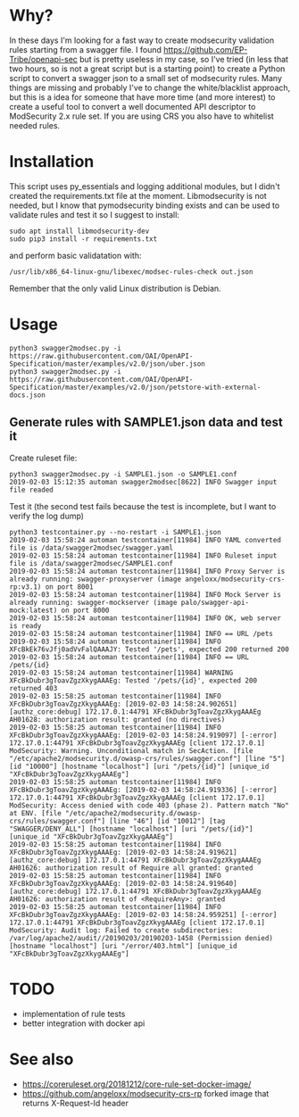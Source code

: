 # Why?

In these days I'm looking for a fast way to create modsecurity validation rules starting from a swagger file. I found https://github.com/EP-Tribe/openapi-sec but is pretty useless in my case, so I've tried (in less that two hours, so is not a great script but is a starting point) to create a Python script to convert a swagger json to a small set of modsecurity rules. Many things are missing and probably I've to change the white/blacklist approach, but this is a idea for someone that have more time (and more interest) to create a useful tool to convert a well documented API descriptor to ModSecurity 2.x rule set. If you are using CRS you also have to whitelist needed rules.

# Installation

This script uses py_essentials and logging additional modules, but I didn't created the requirements.txt file at the moment. Libmodsecurity is not needed, but I know that pymodsecurity binding exists and can be used to validate rules and test it so I suggest to install:

    sudo apt install libmodsecurity-dev
    sudo pip3 install -r requirements.txt

and perform basic validatation with:

    /usr/lib/x86_64-linux-gnu/libexec/modsec-rules-check out.json

Remember that the only valid Linux distribution is Debian.

# Usage

    python3 swagger2modsec.py -i https://raw.githubusercontent.com/OAI/OpenAPI-Specification/master/examples/v2.0/json/uber.json
    python3 swagger2modsec.py -i https://raw.githubusercontent.com/OAI/OpenAPI-Specification/master/examples/v2.0/json/petstore-with-external-docs.json

## Generate rules with SAMPLE1.json data and test it


Create ruleset file:

    python3 swagger2modsec.py -i SAMPLE1.json -o SAMPLE1.conf
    2019-02-03 15:12:35 automan swagger2modsec[8622] INFO Swagger input file readed


Test it (the second test fails because the test is incomplete, but I want to verify the log dump)

    python3 testcontainer.py --no-restart -i SAMPLE1.json
    2019-02-03 15:58:24 automan testcontainer[11984] INFO YAML converted file is /data/swagger2modsec/swagger.yaml
    2019-02-03 15:58:24 automan testcontainer[11984] INFO Ruleset input file is /data/swagger2modsec/SAMPLE1.conf
    2019-02-03 15:58:24 automan testcontainer[11984] INFO Proxy Server is already running: swagger-proxyserver (image angeloxx/modsecurity-crs-rp:v3.1) on port 8001
    2019-02-03 15:58:24 automan testcontainer[11984] INFO Mock Server is already running: swagger-mockserver (image palo/swagger-api-mock:latest) on port 8000
    2019-02-03 15:58:24 automan testcontainer[11984] INFO OK, web server is ready
    2019-02-03 15:58:24 automan testcontainer[11984] INFO == URL /pets
    2019-02-03 15:58:24 automan testcontainer[11984] INFO XFcBkEk76vJfj0adVvFalQAAAJY: Tested '/pets', expected 200 returned 200
    2019-02-03 15:58:24 automan testcontainer[11984] INFO == URL /pets/{id}
    2019-02-03 15:58:24 automan testcontainer[11984] WARNING XFcBkDubr3gToavZgzXkygAAAEg: Tested '/pets/{id}', expected 200 returned 403
    2019-02-03 15:58:25 automan testcontainer[11984] INFO XFcBkDubr3gToavZgzXkygAAAEg: [2019-02-03 14:58:24.902651] [authz_core:debug] 172.17.0.1:44791 XFcBkDubr3gToavZgzXkygAAAEg AH01628: authorization result: granted (no directives)
    2019-02-03 15:58:25 automan testcontainer[11984] INFO XFcBkDubr3gToavZgzXkygAAAEg: [2019-02-03 14:58:24.919097] [-:error] 172.17.0.1:44791 XFcBkDubr3gToavZgzXkygAAAEg [client 172.17.0.1] ModSecurity: Warning. Unconditional match in SecAction. [file "/etc/apache2/modsecurity.d/owasp-crs/rules/swagger.conf"] [line "5"] [id "10000"] [hostname "localhost"] [uri "/pets/{id}"] [unique_id "XFcBkDubr3gToavZgzXkygAAAEg"]
    2019-02-03 15:58:25 automan testcontainer[11984] INFO XFcBkDubr3gToavZgzXkygAAAEg: [2019-02-03 14:58:24.919336] [-:error] 172.17.0.1:44791 XFcBkDubr3gToavZgzXkygAAAEg [client 172.17.0.1] ModSecurity: Access denied with code 403 (phase 2). Pattern match "No" at ENV. [file "/etc/apache2/modsecurity.d/owasp-crs/rules/swagger.conf"] [line "46"] [id "10012"] [tag "SWAGGER/DENY_ALL"] [hostname "localhost"] [uri "/pets/{id}"] [unique_id "XFcBkDubr3gToavZgzXkygAAAEg"]
    2019-02-03 15:58:25 automan testcontainer[11984] INFO XFcBkDubr3gToavZgzXkygAAAEg: [2019-02-03 14:58:24.919621] [authz_core:debug] 172.17.0.1:44791 XFcBkDubr3gToavZgzXkygAAAEg AH01626: authorization result of Require all granted: granted
    2019-02-03 15:58:25 automan testcontainer[11984] INFO XFcBkDubr3gToavZgzXkygAAAEg: [2019-02-03 14:58:24.919640] [authz_core:debug] 172.17.0.1:44791 XFcBkDubr3gToavZgzXkygAAAEg AH01626: authorization result of <RequireAny>: granted
    2019-02-03 15:58:25 automan testcontainer[11984] INFO XFcBkDubr3gToavZgzXkygAAAEg: [2019-02-03 14:58:24.959251] [-:error] 172.17.0.1:44791 XFcBkDubr3gToavZgzXkygAAAEg [client 172.17.0.1] ModSecurity: Audit log: Failed to create subdirectories: /var/log/apache2/audit//20190203/20190203-1458 (Permission denied) [hostname "localhost"] [uri "/error/403.html"] [unique_id "XFcBkDubr3gToavZgzXkygAAAEg"]


# TODO

* implementation of rule tests
* better integration with docker api

# See also

* https://coreruleset.org/20181212/core-rule-set-docker-image/
* https://github.com/angeloxx/modsecurity-crs-rp forked image that returns X-Request-Id header